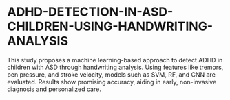 # ADHD-DETECTION-IN-ASD-CHILDREN-USING-HANDWRITING-ANALYSIS

This study proposes a machine learning-based approach to detect ADHD in children with ASD through handwriting analysis. Using features like tremors, pen pressure, and stroke velocity, models such as SVM, RF, and CNN are evaluated. Results show promising accuracy, aiding in early, non-invasive diagnosis and personalized care.
